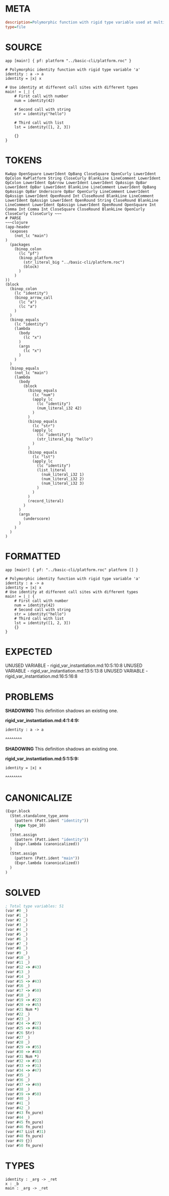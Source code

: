 # META
~~~ini
description=Polymorphic function with rigid type variable used at multiple call sites
type=file
~~~
# SOURCE
~~~roc
app [main!] { pf: platform "../basic-cli/platform.roc" }

# Polymorphic identity function with rigid type variable 'a'
identity : a -> a
identity = |x| x

# Use identity at different call sites with different types
main! = |_| {
    # First call with number
    num = identity(42)
    
    # Second call with string
    str = identity("hello")
    
    # Third call with list
    lst = identity([1, 2, 3])
    
    {}
}
~~~
# TOKENS
~~~text
KwApp OpenSquare LowerIdent OpBang CloseSquare OpenCurly LowerIdent OpColon KwPlatform String CloseCurly BlankLine LineComment LowerIdent OpColon LowerIdent OpArrow LowerIdent LowerIdent OpAssign OpBar LowerIdent OpBar LowerIdent BlankLine LineComment LowerIdent OpBang OpAssign OpBar Underscore OpBar OpenCurly LineComment LowerIdent OpAssign LowerIdent OpenRound Int CloseRound BlankLine LineComment LowerIdent OpAssign LowerIdent OpenRound String CloseRound BlankLine LineComment LowerIdent OpAssign LowerIdent OpenRound OpenSquare Int Comma Int Comma Int CloseSquare CloseRound BlankLine OpenCurly CloseCurly CloseCurly ~~~
# PARSE
~~~clojure
(app-header
  (exposes
    (not_lc "main")
)
  (packages
    (binop_colon
      (lc "pf")
      (binop_platform
        (str_literal_big "../basic-cli/platform.roc")
        (block)
      )
    )
))
(block
  (binop_colon
    (lc "identity")
    (binop_arrow_call
      (lc "a")
      (lc "a")
    )
  )
  (binop_equals
    (lc "identity")
    (lambda
      (body
        (lc "x")
      )
      (args
        (lc "x")
      )
    )
  )
  (binop_equals
    (not_lc "main")
    (lambda
      (body
        (block
          (binop_equals
            (lc "num")
            (apply_lc
              (lc "identity")
              (num_literal_i32 42)
            )
          )
          (binop_equals
            (lc "str")
            (apply_lc
              (lc "identity")
              (str_literal_big "hello")
            )
          )
          (binop_equals
            (lc "lst")
            (apply_lc
              (lc "identity")
              (list_literal
                (num_literal_i32 1)
                (num_literal_i32 2)
                (num_literal_i32 3)
              )
            )
          )
          (record_literal)
        )
      )
      (args
        (underscore)
      )
    )
  )
)
~~~
# FORMATTED
~~~roc
app [main!] { pf: "../basic-cli/platform.roc" platform [] }

# Polymorphic identity function with rigid type variable 'a'
identity : a -> a
identity = |x| x
# Use identity at different call sites with different types
main! = |_| {
	# First call with number
	num = identity(42)
	# Second call with string
	str = identity("hello")
	# Third call with list
	lst = identity([1, 2, 3])
	{}
}
~~~
# EXPECTED
UNUSED VARIABLE - rigid_var_instantiation.md:10:5:10:8
UNUSED VARIABLE - rigid_var_instantiation.md:13:5:13:8
UNUSED VARIABLE - rigid_var_instantiation.md:16:5:16:8
# PROBLEMS
**SHADOWING**
This definition shadows an existing one.

**rigid_var_instantiation.md:4:1:4:9:**
```roc
identity : a -> a
```
^^^^^^^^


**SHADOWING**
This definition shadows an existing one.

**rigid_var_instantiation.md:5:1:5:9:**
```roc
identity = |x| x
```
^^^^^^^^


# CANONICALIZE
~~~clojure
(Expr.block
  (Stmt.standalone_type_anno
    (pattern (Patt.ident "identity"))
    (type type_10)
  )
  (Stmt.assign
    (pattern (Patt.ident "identity"))
    (Expr.lambda (canonicalized))
  )
  (Stmt.assign
    (pattern (Patt.ident "main"))
    (Expr.lambda (canonicalized))
  )
)
~~~
# SOLVED
~~~clojure
; Total type variables: 51
(var #0 _)
(var #1 _)
(var #2 _)
(var #3 _)
(var #4 _)
(var #5 _)
(var #6 _)
(var #7 _)
(var #8 _)
(var #9 _)
(var #10 _)
(var #11 _)
(var #12 -> #43)
(var #13 _)
(var #14 _)
(var #15 -> #43)
(var #16 _)
(var #17 -> #50)
(var #18 _)
(var #19 -> #22)
(var #20 -> #45)
(var #21 Num *)
(var #22 _)
(var #23 _)
(var #24 -> #27)
(var #25 -> #46)
(var #26 Str)
(var #27 _)
(var #28 _)
(var #29 -> #35)
(var #30 -> #48)
(var #31 Num *)
(var #32 -> #31)
(var #33 -> #31)
(var #34 -> #47)
(var #35 _)
(var #36 _)
(var #37 -> #49)
(var #38 _)
(var #39 -> #50)
(var #40 _)
(var #41 _)
(var #42 _)
(var #43 fn_pure)
(var #44 _)
(var #45 fn_pure)
(var #46 fn_pure)
(var #47 List #31)
(var #48 fn_pure)
(var #49 {})
(var #50 fn_pure)
~~~
# TYPES
~~~roc
identity : _arg -> _ret
x : _b
main : _arg -> _ret
~~~
